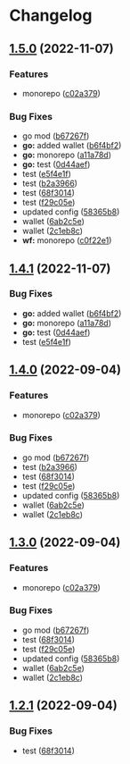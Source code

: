 # Changelog

## [1.5.0](https://github.com/sswastioyono18/test-release-please/compare/wallet-v1.4.1...wallet/1.5.0) (2022-11-07)


### Features

* monorepo ([c02a379](https://github.com/sswastioyono18/test-release-please/commit/c02a3792f1b3c70f97d05dcdc9afcabc9c0a1093))


### Bug Fixes

* go mod ([b67267f](https://github.com/sswastioyono18/test-release-please/commit/b67267fc15bd6b5ae10aae691505985a089cd80f))
* **go:** added wallet ([b6f4bf2](https://github.com/sswastioyono18/test-release-please/commit/b6f4bf2f5790c35f8aa86f811399c5901aa921f0))
* **go:** monorepo ([a11a78d](https://github.com/sswastioyono18/test-release-please/commit/a11a78ddf4e4a217cdbd58521c6dee900f674d61))
* **go:** test ([0d44aef](https://github.com/sswastioyono18/test-release-please/commit/0d44aef61fe544eaf930b8a043a1c2b1b8d59718))
* test ([e5f4e1f](https://github.com/sswastioyono18/test-release-please/commit/e5f4e1f830eb44c4da01fb436e18d07696993685))
* test ([b2a3966](https://github.com/sswastioyono18/test-release-please/commit/b2a3966b56c3bd7134f30afbd91cd5a482730f71))
* test ([68f3014](https://github.com/sswastioyono18/test-release-please/commit/68f3014f9c1399c1c652d90db530ee2963fc4ef0))
* test ([f29c05e](https://github.com/sswastioyono18/test-release-please/commit/f29c05e19387d89bbbe68fdb84209932b37f142f))
* updated config ([58365b8](https://github.com/sswastioyono18/test-release-please/commit/58365b8c894593153b4f634a7fbc3639de79d09a))
* wallet ([6ab2c5e](https://github.com/sswastioyono18/test-release-please/commit/6ab2c5eaedb50555f1ebfd17048278aaed07bf3f))
* wallet ([2c1eb8c](https://github.com/sswastioyono18/test-release-please/commit/2c1eb8c8df239eca54d5be9f45685aa436c39c71))
* **wf:** monorepo ([c0f22e1](https://github.com/sswastioyono18/test-release-please/commit/c0f22e1003f1245c84f9e1624efd2313dd69ca0d))

## [1.4.1](https://github.com/sswastioyono18/test-release-please/compare/wallet/1.4.0...wallet/1.4.1) (2022-11-07)


### Bug Fixes

* **go:** added wallet ([b6f4bf2](https://github.com/sswastioyono18/test-release-please/commit/b6f4bf2f5790c35f8aa86f811399c5901aa921f0))
* **go:** monorepo ([a11a78d](https://github.com/sswastioyono18/test-release-please/commit/a11a78ddf4e4a217cdbd58521c6dee900f674d61))
* **go:** test ([0d44aef](https://github.com/sswastioyono18/test-release-please/commit/0d44aef61fe544eaf930b8a043a1c2b1b8d59718))
* test ([e5f4e1f](https://github.com/sswastioyono18/test-release-please/commit/e5f4e1f830eb44c4da01fb436e18d07696993685))

## [1.4.0](https://github.com/sswastioyono18/test-release-please/compare/wallet-v1.3.0...wallet/1.4.0) (2022-09-04)


### Features

* monorepo ([c02a379](https://github.com/sswastioyono18/test-release-please/commit/c02a3792f1b3c70f97d05dcdc9afcabc9c0a1093))


### Bug Fixes

* go mod ([b67267f](https://github.com/sswastioyono18/test-release-please/commit/b67267fc15bd6b5ae10aae691505985a089cd80f))
* test ([b2a3966](https://github.com/sswastioyono18/test-release-please/commit/b2a3966b56c3bd7134f30afbd91cd5a482730f71))
* test ([68f3014](https://github.com/sswastioyono18/test-release-please/commit/68f3014f9c1399c1c652d90db530ee2963fc4ef0))
* test ([f29c05e](https://github.com/sswastioyono18/test-release-please/commit/f29c05e19387d89bbbe68fdb84209932b37f142f))
* updated config ([58365b8](https://github.com/sswastioyono18/test-release-please/commit/58365b8c894593153b4f634a7fbc3639de79d09a))
* wallet ([6ab2c5e](https://github.com/sswastioyono18/test-release-please/commit/6ab2c5eaedb50555f1ebfd17048278aaed07bf3f))
* wallet ([2c1eb8c](https://github.com/sswastioyono18/test-release-please/commit/2c1eb8c8df239eca54d5be9f45685aa436c39c71))

## [1.3.0](https://github.com/sswastioyono18/test-release-please/compare/wallet/-v1.2.1...wallet/-v1.3.0) (2022-09-04)


### Features

* monorepo ([c02a379](https://github.com/sswastioyono18/test-release-please/commit/c02a3792f1b3c70f97d05dcdc9afcabc9c0a1093))


### Bug Fixes

* go mod ([b67267f](https://github.com/sswastioyono18/test-release-please/commit/b67267fc15bd6b5ae10aae691505985a089cd80f))
* test ([68f3014](https://github.com/sswastioyono18/test-release-please/commit/68f3014f9c1399c1c652d90db530ee2963fc4ef0))
* test ([f29c05e](https://github.com/sswastioyono18/test-release-please/commit/f29c05e19387d89bbbe68fdb84209932b37f142f))
* updated config ([58365b8](https://github.com/sswastioyono18/test-release-please/commit/58365b8c894593153b4f634a7fbc3639de79d09a))
* wallet ([6ab2c5e](https://github.com/sswastioyono18/test-release-please/commit/6ab2c5eaedb50555f1ebfd17048278aaed07bf3f))
* wallet ([2c1eb8c](https://github.com/sswastioyono18/test-release-please/commit/2c1eb8c8df239eca54d5be9f45685aa436c39c71))

## [1.2.1](https://github.com/sswastioyono18/test-release-please/compare/v1.2.0...v1.2.1) (2022-09-04)


### Bug Fixes

* test ([68f3014](https://github.com/sswastioyono18/test-release-please/commit/68f3014f9c1399c1c652d90db530ee2963fc4ef0))
